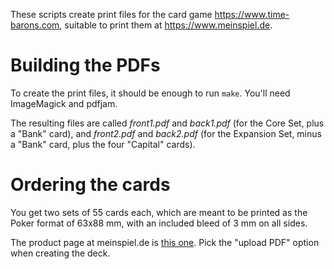These scripts create print files for the card game https://www.time-barons.com, suitable to print them at https://www.meinspiel.de.

# Building the PDFs

To create the print files, it should be enough to run `make`. You'll need ImageMagick and pdfjam.

The resulting files are called *front1.pdf* and *back1.pdf* (for the Core Set, plus a "Bank" card), and *front2.pdf* and *back2.pdf* (for the Expansion Set, minus a "Bank" card, plus the four "Capital" cards).

# Ordering the cards

You get two sets of 55 cards each, which are meant to be printed as the Poker format of 63x88 mm, with an included bleed of 3 mm on all sides.

The product page at meinspiel.de is [this one](https://www.meinspiel.de/selbstgestaltete-spielkarten-mit-fotos-gestalten-drucken/). Pick the "upload PDF" option when creating the deck.
